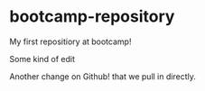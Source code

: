 # bootcamp-repository
My first repositiory at bootcamp!

Some kind of edit

Another change on Github!
that we pull in directly.

